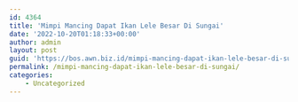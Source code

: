 ```yaml
---
id: 4364
title: 'Mimpi Mancing Dapat Ikan Lele Besar Di Sungai'
date: '2022-10-20T01:18:33+00:00'
author: admin
layout: post
guid: 'https://bos.awn.biz.id/mimpi-mancing-dapat-ikan-lele-besar-di-sungai/'
permalink: /mimpi-mancing-dapat-ikan-lele-besar-di-sungai/
categories:
    - Uncategorized
---
```


